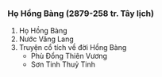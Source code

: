 ### Họ Hồng Bàng (2879-258 tr. Tây lịch)

1. Họ Hồng Bàng
2. Nước Văng Lang
3. Truyện cổ tích về đời Hồng Bàng
	- Phù Đổng Thiên Vương
	- Sơn Tinh Thuỷ Tinh
